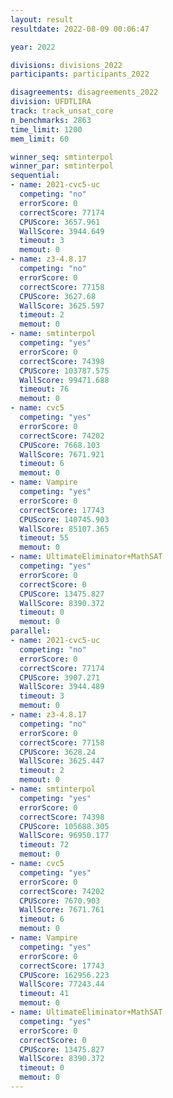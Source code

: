 ```yaml
---
layout: result
resultdate: 2022-08-09 00:06:47

year: 2022

divisions: divisions_2022
participants: participants_2022

disagreements: disagreements_2022
division: UFDTLIRA
track: track_unsat_core
n_benchmarks: 2863
time_limit: 1200
mem_limit: 60

winner_seq: smtinterpol
winner_par: smtinterpol
sequential:
- name: 2021-cvc5-uc
  competing: "no"
  errorScore: 0
  correctScore: 77174
  CPUScore: 3657.961
  WallScore: 3944.649
  timeout: 3
  memout: 0
- name: z3-4.8.17
  competing: "no"
  errorScore: 0
  correctScore: 77158
  CPUScore: 3627.68
  WallScore: 3625.597
  timeout: 2
  memout: 0
- name: smtinterpol
  competing: "yes"
  errorScore: 0
  correctScore: 74398
  CPUScore: 103787.575
  WallScore: 99471.688
  timeout: 76
  memout: 0
- name: cvc5
  competing: "yes"
  errorScore: 0
  correctScore: 74202
  CPUScore: 7668.103
  WallScore: 7671.921
  timeout: 6
  memout: 0
- name: Vampire
  competing: "yes"
  errorScore: 0
  correctScore: 17743
  CPUScore: 140745.903
  WallScore: 85107.365
  timeout: 55
  memout: 0
- name: UltimateEliminator+MathSAT
  competing: "yes"
  errorScore: 0
  correctScore: 0
  CPUScore: 13475.827
  WallScore: 8390.372
  timeout: 0
  memout: 0
parallel:
- name: 2021-cvc5-uc
  competing: "no"
  errorScore: 0
  correctScore: 77174
  CPUScore: 3907.271
  WallScore: 3944.489
  timeout: 3
  memout: 0
- name: z3-4.8.17
  competing: "no"
  errorScore: 0
  correctScore: 77158
  CPUScore: 3628.24
  WallScore: 3625.447
  timeout: 2
  memout: 0
- name: smtinterpol
  competing: "yes"
  errorScore: 0
  correctScore: 74398
  CPUScore: 105688.305
  WallScore: 96950.177
  timeout: 72
  memout: 0
- name: cvc5
  competing: "yes"
  errorScore: 0
  correctScore: 74202
  CPUScore: 7670.903
  WallScore: 7671.761
  timeout: 6
  memout: 0
- name: Vampire
  competing: "yes"
  errorScore: 0
  correctScore: 17743
  CPUScore: 162956.223
  WallScore: 77243.44
  timeout: 41
  memout: 0
- name: UltimateEliminator+MathSAT
  competing: "yes"
  errorScore: 0
  correctScore: 0
  CPUScore: 13475.827
  WallScore: 8390.372
  timeout: 0
  memout: 0
---
```

